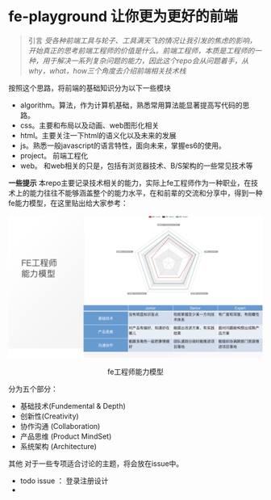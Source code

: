 # fe-playground 让你更为更好的前端

>引言
*受各种前端工具与轮子、工具满天飞的情况让我引发的焦虑的影响，开始真正的思考前端工程师的价值是什么。前端工程师，本质是工程师的一种，用于解决一系列复杂问题的能力，因此这个repo会从问题着手，从why，what，how三个角度去介绍前端相关技术栈*

按照这个思路，将前端的基础知识分为以下一些模块

+ algorithm。算法，作为计算机基础，熟悉常用算法能显著提高写代码的思路。
+ css。主要和布局以及动画、web图形化相关
+ html。主要关注一下html的语义化以及未来的发展
+ js。熟悉一般javascript的语言特性，面向未来，掌握es6的使用。
+ project。 前端工程化
+ web。 和web相关的只是，包括有浏览器技术、B/S架构的一些常见技术等

**一些提示**
本repo主要记录技术相关的能力，实际上fe工程师作为一种职业，在技术上的能力往往不能够涵盖整个的能力水平，在和前辈的交流和分享中，得到一种fe能力模型，在这里贴出给大家参考：

<div align="center">
    <img  src="https://raw.githubusercontent.com/feaswcy/fe-playground/master/doc-assets/img/fe-power.png">
    <p>fe工程师能力模型</p>
</div>

分为五个部分：
+ 基础技术(Fundemental & Depth)
+ 创新性(Creativity)
+ 协作沟通 (Collaboration)
+ 产品思维 (Product MindSet)
+ 系统架构 (Architecture)



其他
对于一些专项适合讨论的主题，将会放在issue中。
+ todo issue ： 登录注册设计
+ 
